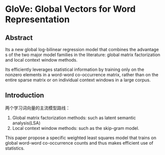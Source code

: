 # GloVe: Global Vectors for Word Representation

## Abstract

Its a new global log-bilinear regression model that combines the advantage s of the two major model families in the literature: global matrix factorization and local context window methods.

Its efficiently leverages statistical information by training only on the nonzero elements in a word-word co-occurrence matrix, rather than on the entire sparse matrix or on individual context windows in a large corpus.

## Introduction

两个学习词向量的主流模型路线：

1. Global matrix factorization methods: such as latent semantic analysis(LSA)
2. Local context window methods: such as the skip-gram model.

This paper propose a specific weighted least squares model that trains on global word-word co-occurrence counts and thus makes efficient use of statistics.



